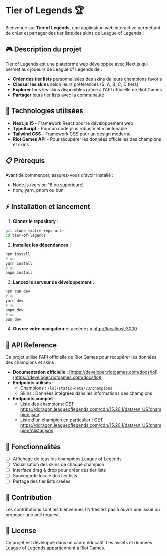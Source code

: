 # Tier of Legends 🏆

Bienvenue sur **Tier of Legends**, une application web interactive permettant de créer et partager des tier lists des skins de League of Legends !

## 🎮 Description du projet

Tier of Legends est une plateforme web développée avec Next.js qui permet aux joueurs de League of Legends de :

- **Créer des tier lists** personnalisées des skins de leurs champions favoris
- **Classer les skins** selon leurs préférences (S, A, B, C, D tiers)
- **Explorer** tous les skins disponibles grâce à l'API officielle de Riot Games
- **Partager** leurs tier lists avec la communauté

## 🚀 Technologies utilisées

- **Next.js 15** - Framework React pour le développement web
- **TypeScript** - Pour un code plus robuste et maintenable
- **Tailwind CSS** - Framework CSS pour un design moderne
- **Riot Games API** - Pour récupérer les données officielles des champions et skins

## 📋 Prérequis

Avant de commencer, assurez-vous d'avoir installé :

- Node.js (version 18 ou supérieure)
- npm, yarn, pnpm ou bun

## ⚡ Installation et lancement

1. **Clonez le repository** :
```bash
git clone <votre-repo-url>
cd tier-of-legends
```

2. **Installez les dépendances** :
```bash
npm install
# ou
yarn install
# ou
pnpm install
```

3. **Lancez le serveur de développement** :
```bash
npm run dev
# ou
yarn dev
# ou
pnpm dev
# ou
bun dev
```

4. **Ouvrez votre navigateur** et accédez à [http://localhost:3000](http://localhost:3000)

## 🔗 API Reference

Ce projet utilise l'API officielle de Riot Games pour récupérer les données des champions et skins :

- **Documentation officielle** : [https://developer.riotgames.com/docs/lol](https://developer.riotgames.com/docs/lol)
- **Endpoints utilisés** :
  - Champions : `/lol/static-data/v3/champions`
  - Skins : Données intégrées dans les informations des champions
- **Endpoints complet** :
  - Liste des champions: GET https://ddragon.leagueoflegends.com/cdn/15.20.1/data/en_US/champion.json
  - Liste d'un champion en particulier : GET https://ddragon.leagueoflegends.com/cdn/15.20.1/data/en_US/champion/Alistar.json

## 🎨 Fonctionnalités

- [ ] Affichage de tous les champions League of Legends
- [ ] Visualisation des skins de chaque champion
- [ ] Interface drag & drop pour créer des tier lists
- [ ] Sauvegarde locale des tier lists
- [ ] Partage des tier lists créées

## 🤝 Contribution

Les contributions sont les bienvenues ! N'hésitez pas à ouvrir une issue ou proposer une pull request.

## 📄 License

Ce projet est développé dans un cadre éducatif. Les assets et données League of Legends appartiennent à Riot Games.
